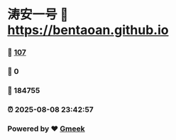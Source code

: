 # 涛安一号 :link: https://bentaoan.github.io 
### :page_facing_up: [107](https://bentaoan.github.io/tag.html) 
### :speech_balloon: 0 
### :hibiscus: 184755 
### :alarm_clock: 2025-08-08 23:42:57 
### Powered by :heart: [Gmeek](https://github.com/Meekdai/Gmeek)

